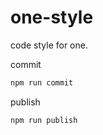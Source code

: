 # one-style
code style for one.

commit

```bash
npm run commit
```

publish

```bash
npm run publish
```
